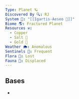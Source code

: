 ```yaml
---
Type: Planet 🪐
Discovered By 🔍: RJ
System 🔆: "[[Igartis-Aeseo 🔆]]"
Biome 🌎: Fractured Planet
Resources ⚒️:
  - Copper
  - Salt 🧂
  - Gold 🥇
Weather 🌦️: Anomalous
Sentinels 🚨: Frequent
Flora 🌿: Lost
Fauna 🐾: Displaced
---
```

## Bases
- 